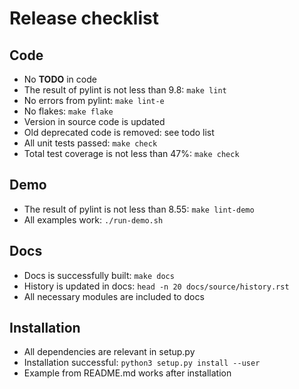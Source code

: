 # Release checklist

## Code

* No **TODO** in code
* The result of pylint is not less than 9.8: `make lint`
* No errors from pylint: `make lint-e`
* No flakes: `make flake`
* Version in source code is updated
* Old deprecated code is removed: see todo list
* All unit tests passed: `make check`
* Total test coverage is not less than 47%: `make check`

## Demo

* The result of pylint is not less than 8.55: `make lint-demo`
* All examples work: `./run-demo.sh`

## Docs

* Docs is successfully built: `make docs`
* History is updated in docs: `head -n 20 docs/source/history.rst`
* All necessary modules are included to docs

## Installation

* All dependencies are relevant in setup.py
* Installation successful: `python3 setup.py install --user`
* Example from README.md works after installation
